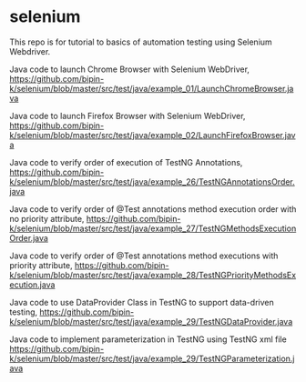 # selenium
This repo is for tutorial to basics of automation testing using Selenium Webdriver.

Java code to launch Chrome Browser with Selenium WebDriver,
https://github.com/bipin-k/selenium/blob/master/src/test/java/example_01/LaunchChromeBrowser.java

Java code to launch Firefox Browser with Selenium WebDriver,
https://github.com/bipin-k/selenium/blob/master/src/test/java/example_02/LaunchFirefoxBrowser.java

Java code to verify order of execution of TestNG Annotations,
https://github.com/bipin-k/selenium/blob/master/src/test/java/example_26/TestNGAnnotationsOrder.java

Java code to verify order of @Test annotations method execution order with no priority attribute,
https://github.com/bipin-k/selenium/blob/master/src/test/java/example_27/TestNGMethodsExecutionOrder.java

Java code to verify order of @Test annotations method executions with priority attribute,
https://github.com/bipin-k/selenium/blob/master/src/test/java/example_28/TestNGPriorityMethodsExecution.java

Java code to use DataProvider Class in TestNG to support data-driven testing,
https://github.com/bipin-k/selenium/blob/master/src/test/java/example_29/TestNGDataProvider.java

Java code to implement parameterization in TestNG using TestNG xml file
https://github.com/bipin-k/selenium/blob/master/src/test/java/example_29/TestNGParameterization.java